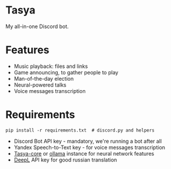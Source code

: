 # Tasya
My all-in-one Discord bot.

# Features
 - Music playback: files and links
 - Game announcing, to gather people to play
 - Man-of-the-day election
 - Neural-powered talks
 - Voice messages transcription

# Requirements
```
pip install -r requirements.txt  # discord.py and helpers
```
 - Discord Bot API key - mandatory, we're running a bot after all
 - Yandex Speech-to-Text key - for voice messages transcription
 - [Tasya-core](https://github.com/Myp3a/Tasya-core) or [ollama](https://github.com/ollama/ollama) instance for neural network features
 - [DeepL](https://www.deepl.com/pro-api) API key for good russian translation
